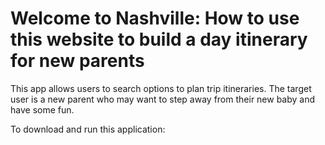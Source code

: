 # Welcome to Nashville: How to use this website to build a day itinerary for new parents

This app allows users to search options to plan trip itineraries. The target user is a new parent who may want to step away from their new baby and have some fun. 

To download and run this application: 



